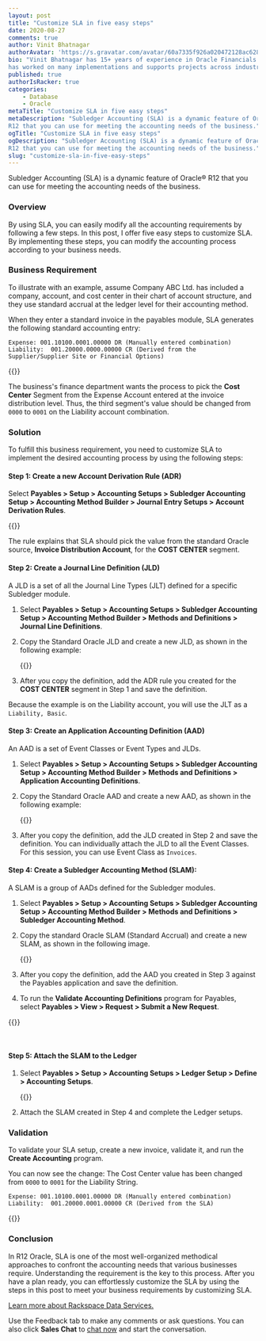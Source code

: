 ```yaml
---
layout: post
title: "Customize SLA in five easy steps"
date: 2020-08-27
comments: true
author: Vinit Bhatnagar
authorAvatar: 'https://s.gravatar.com/avatar/60a7335f926a020472128ac628189940'
bio: "Vinit Bhatnagar has 15+ years of experience in Oracle Financials. Vinit
has worked on many implementations and supports projects across industries."
published: true
authorIsRacker: true
categories:
    - Database
    - Oracle
metaTitle: "Customize SLA in five easy steps"
metaDescription: "Subledger Accounting (SLA) is a dynamic feature of Oracle&reg;
R12 that you can use for meeting the accounting needs of the business."
ogTitle: "Customize SLA in five easy steps"
ogDescription: "Subledger Accounting (SLA) is a dynamic feature of Oracle&reg;
R12 that you can use for meeting the accounting needs of the business."
slug: "customize-sla-in-five-easy-steps"
---
```


Subledger Accounting (SLA) is a dynamic feature of Oracle&reg; R12 that you can
use for meeting the accounting needs of the business.

<!--more-->

### Overview

By using SLA, you can easily modify all the accounting requirements by following
a few steps. In this post, I offer five easy steps to customize SLA. By
implementing these steps, you can modify the accounting process according to your
business needs.

### Business Requirement

To illustrate with an example, assume Company ABC Ltd. has included a company,
account, and cost center in their chart of account structure, and they use
standard accrual at the ledger level for their accounting method.

When they enter a standard invoice in the payables module, SLA generates the
following standard accounting entry:

    Expense: 001.10100.0001.00000 DR (Manually entered combination)
    Liability:  001.20000.0000.00000 CR (Derived from the Supplier/Supplier Site or Financial Options)

{{<img src="Picture1.png" title="" alt="">}}

The business's finance department wants the process to pick the **Cost Center**
Segment from the Expense Account entered at the invoice distribution level. Thus,
the third segment's value should be changed from `0000` to `0001` on the Liability
account combination.

### Solution

To fulfill this business requirement, you need to customize SLA to implement the
desired accounting process by using the following steps:

#### Step 1: Create a new Account Derivation Rule (ADR)

Select **Payables > Setup > Accounting Setups > Subledger Accounting Setup > Accounting Method Builder > Journal Entry Setups > Account Derivation Rules**.

{{<img src="Picture2.png" title="" alt="">}}

The rule explains that SLA should pick the value from the standard Oracle source,
**Invoice Distribution Account**, for the **COST CENTER** segment.

#### Step 2: Create a Journal Line Definition (JLD)

A JLD is a set of all the Journal Line Types (JLT) defined for a specific Subledger module.

1. Select **Payables > Setup > Accounting Setups > Subledger Accounting Setup > Accounting Method Builder > Methods and Definitions > Journal Line Definitions**.

2. Copy the Standard Oracle JLD and create a new JLD, as shown in the following
   example:

      {{<img src="Picture3.png" title="" alt="">}}

3. After you copy the definition, add the ADR rule you created for the
   **COST CENTER** segment in Step 1 and save the definition.

Because the example is on the Liability account, you will use the JLT as a
`Liability, Basic`.

#### Step 3: Create an Application Accounting Definition (AAD)

An AAD is a set of Event Classes or Event Types and JLDs.

1. Select **Payables > Setup > Accounting Setups > Subledger Accounting Setup > Accounting Method Builder > Methods and Definitions > Application Accounting Definitions**.

2. Copy the Standard Oracle AAD and create a new AAD, as shown in the following
   example:

      {{<img src="Picture4.png" title="" alt="">}}

3. After you copy the definition, add the JLD created in Step 2 and save the
   definition. You can individually attach the JLD to all the Event Classes.
   For this session, you can use Event Class as `Invoices`.

#### Step 4: Create a Subledger Accounting Method (SLAM):

A SLAM is a group of AADs defined for the Subledger modules.

1. Select **Payables > Setup > Accounting Setups > Subledger Accounting Setup > Accounting Method Builder > Methods and Definitions > Subledger Accounting Method**.

2. Copy the standard Oracle SLAM (Standard Accrual) and create a new SLAM, as
   shown in the following image.

      {{<img src="Picture5.png" title="" alt="">}}

3. After you copy the definition, add the AAD you created in Step 3 against the
   Payables application and save the definition.

4. To run the **Validate Accounting Definitions** program for Payables, select
   **Payables > View > Request > Submit a New Request**.

{{<img src="Picture6.png" title="" alt="">}}

<br>

#### Step 5: Attach the SLAM to the Ledger

1. Select **Payables > Setup > Accounting Setups > Ledger Setup > Define > Accounting Setups**.

      {{<img src="Picture7.png" title="" alt="">}}

2. Attach the SLAM created in Step 4 and complete the Ledger setups.

### Validation

To validate your SLA setup, create a new invoice, validate it, and run the
**Create Accounting** program.

You can now see the change: The Cost Center value has been changed from `0000`
to `0001` for the Liability String.

    Expense: 001.10100.0001.00000 DR (Manually entered combination)
    Liability:  001.20000.0001.00000 CR (Derived from the SLA)

{{<img src="Picture8.png" title="" alt="">}}

### Conclusion

In R12 Oracle, SLA is one of the most well-organized methodical approaches to
confront the accounting needs that various businesses require. Understanding the
requirement is the key to this process. After you have a plan ready, you can
effortlessly customize the SLA by using the steps in this post to meet your
business requirements by customizing SLA.

<a class="cta teal" id="cta" href="https://www.rackspace.com/professional-services/data">Learn more about Rackspace Data Services.</a>

Use the Feedback tab to make any comments or ask questions. You can also click
**Sales Chat** to [chat now](https://www.rackspace.com/) and start the conversation.
